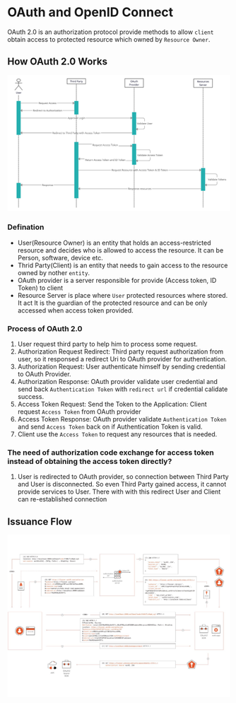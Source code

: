 # OAuth and OpenID Connect
OAuth 2.0 is an authorization protocol provide methods to allow `client` obtain access to protected resource which owned by `Resource Owner`.

## How OAuth 2.0 Works
![](./Assets/OAuth.png)

### Defination
* User(Resource Owner) is an entity that holds an access-restricted resource and decides who is allowed to access the resource. It can be Person, software, device etc.
* Thrid Party(Client) is an entity that needs to gain access to the resource owned by nother `entity`.
* OAuth provider is a server responsible for provide (Access token, ID Token) to client
* Resource Server is place where `User` protected resources where stored. It act It is the guardian of the protected resource and can be only accessed when  access token provided.

### Process of OAuth 2.0
1. User request third party to help him to process some request.
2. Authorization Request Redirect: Third party request authorization from user, so it responsed a redirect Uri to OAuth provider for authentication.
3. Authorization Request: User authenticate himself by sending credential to OAuth Provider.
4. Authorization Response: OAuth provider validate user credential and send back `Authentication Token` with `redirect url` if credential calidate success.
5. Access Token Request: Send the Token to the Application: Client request `Access Token` from OAuth provider
6. Access Token Response: OAuth provider validate `Authentication Token` and send `Access Token` back on if Authentication Token is valid.
7. Client use the `Access Token` to request any resources that is needed.

### The need of authorization code exchange for access token instead of obtaining the access token directly?
1. User is redirected to OAuth provider, so connection between Third Party and User is disconnected. So even Third Party gained access, it cannot provide services to User. There with with this redirect User and Client can re-established connection



##  Issuance Flow
![](./Assets/OAuthFlow.jpg)
